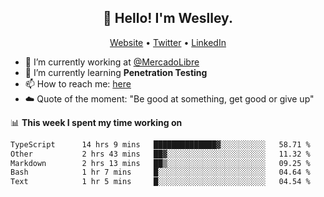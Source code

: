 <h2 align="center">👋 Hello! I'm Weslley.</h2>
<p align="center">
  <a href="http://weslleyneri.com.br">Website</a> •
  <a href="https://twitter.com/Weslley_Neri">Twitter</a> •
  <a href="https://www.linkedin.com/in/weslley-neri-3658908b">LinkedIn</a>
</p>


- 🔭 I’m currently working at [@MercadoLibre](https://github.com/mercadolibre)
- 🌱 I’m currently learning **Penetration Testing**
- 📫 How to reach me: [here](mailto:weslley39@gmail.com)
- ☁️ Quote of the moment: "Be good at something, get good or give up"

📊 **This week I spent my time working on**
<!--START_SECTION:waka-->

```txt
TypeScript      14 hrs 9 mins   ██████████████▓░░░░░░░░░░   58.71 %
Other           2 hrs 43 mins   ██▓░░░░░░░░░░░░░░░░░░░░░░   11.32 %
Markdown        2 hrs 13 mins   ██▒░░░░░░░░░░░░░░░░░░░░░░   09.25 %
Bash            1 hr 7 mins     █░░░░░░░░░░░░░░░░░░░░░░░░   04.64 %
Text            1 hr 5 mins     █░░░░░░░░░░░░░░░░░░░░░░░░   04.54 %
```

<!--END_SECTION:waka-->

<!-- Inspired by https://github.com/gruselhaus/gruselhaus -->